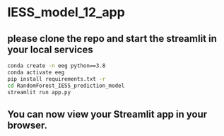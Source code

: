 # IESS_model_12_app

## please clone the repo and start the streamlit in your local services
```bash
conda create -n eeg python==3.8
conda activate eeg
pip install requirements.txt -r
cd RandomForest_IESS_prediction_model
streamlit run app.py
```


## You can now view your Streamlit app in your browser.
